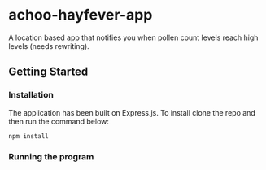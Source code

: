 # achoo-hayfever-app

A location based app that notifies you when pollen count levels reach high levels (needs rewriting).

## Getting Started

### Installation

The application has been built on Express.js. To install clone the repo and then run the command below:

```
npm install
```

### Running the program
